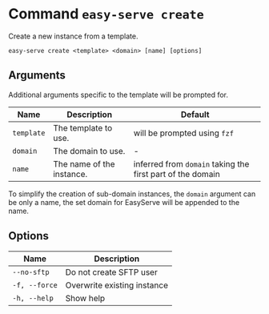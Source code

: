 # Command `easy-serve create`

Create a new instance from a template.

```shell
easy-serve create <template> <domain> [name] [options]
```

## Arguments

Additional arguments specific to the template will be prompted for.

Name       | Description               | Default
-----------|---------------------------|-----------------------------------------------------------
`template` | The template to use.      | will be prompted using `fzf`
`domain`   | The domain to use.        | -
`name`     | The name of the instance. | inferred from `domain` taking the first part of the domain

To simplify the creation of sub-domain instances, the `domain` argument can be only a name, the set domain for EasyServe will be appended to the name.

## Options

Name          | Description
--------------|----------------------------
`--no-sftp`   | Do not create SFTP user
`-f, --force` | Overwrite existing instance
`-h, --help`  | Show help